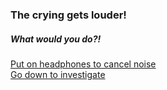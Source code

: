 ### The crying gets louder!

##### What would you do?!
[Put on headphones to cancel noise](cyoa-project/knock.md)  
[Go down to investigate]()

